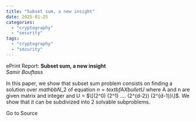 ```yaml
---
title: "Subset sum, a new insight"
date: 2025-01-25
categories: 
  - "cryptography"
  - "security"
tags: 
  - "cryptography"
  - "security"
---
```


ePrint Report: **Subset sum, a new insight**  
_Samir Bouftass_

In this paper, we show that subset sum problem consists on finding a solution over $mathbb{N}\_2$ of equation $n = textbf{A}X bullet U$ where A and n are given matrix and integer and U = $\[(2^0) (2^1) .... (2^{d-2}) (2^{d-1})\]$. We show that it can be subdivized into 2 solvable subproblems.

Go to Source
